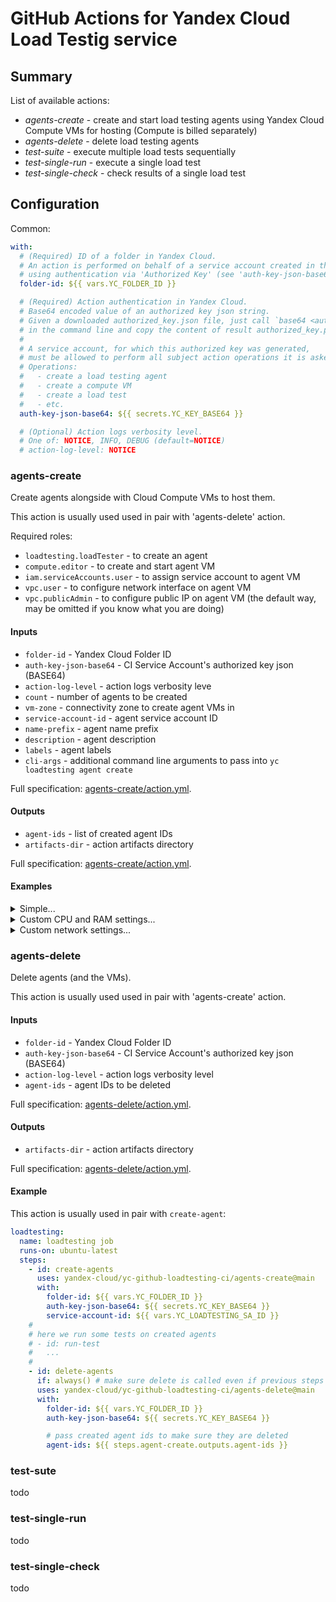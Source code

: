 # GitHub Actions for Yandex Cloud Load Testig service

## Summary

List of available actions:
* _agents-create_ - create and start load testing agents using Yandex Cloud Compute VMs for hosting (Compute is billed separately)
* _agents-delete_ - delete load testing agents
* _test-suite_ - execute multiple load tests sequentially
* _test-single-run_ - execute a single load test
* _test-single-check_ - check results of a single load test

## Configuration

Common:
```yaml
with:
  # (Required) ID of a folder in Yandex Cloud.
  # An action is performed on behalf of a service account created in this folder
  # using authentication via 'Authorized Key' (see 'auth-key-json-base64' argument)
  folder-id: ${{ vars.YC_FOLDER_ID }}

  # (Required) Action authentication in Yandex Cloud.
  # Base64 encoded value of an authorized key json string.
  # Given a downloaded authorized_key.json file, just call `base64 <authorized_key.json >authorized_key.pem`
  # in the command line and copy the content of result authorized_key.pem file to some GitHub Action secret.
  # 
  # A service account, for which this authorized key was generated,
  # must be allowed to perform all subject action operations it is asked to.
  # Operations:
  #   - create a load testing agent
  #   - create a compute VM
  #   - create a load test
  #   - etc.
  auth-key-json-base64: ${{ secrets.YC_KEY_BASE64 }}

  # (Optional) Action logs verbosity level.
  # One of: NOTICE, INFO, DEBUG (default=NOTICE)
  # action-log-level: NOTICE
```

### agents-create

Create agents alongside with Cloud Compute VMs to host them.
  
This action is usually used used in pair with 'agents-delete' action.

Required roles:
- `loadtesting.loadTester` - to create an agent
- `compute.editor` - to create and start agent VM
- `iam.serviceAccounts.user` - to assign service account to agent VM
- `vpc.user` - to configure network interface on agent VM
- `vpc.publicAdmin` - to configure public IP on agent VM (the default way, may be omitted if you know what you are doing)

#### Inputs
- `folder-id` - Yandex Cloud Folder ID
- `auth-key-json-base64` - CI Service Account's authorized key json (BASE64)
- `action-log-level` - action logs verbosity leve
- `count` - number of agents to be created
- `vm-zone` - connectivity zone to create agent VMs in
- `service-account-id` - agent service account ID
- `name-prefix` - agent name prefix
- `description` - agent description
- `labels` - agent labels
- `cli-args` - additional command line arguments to pass into `yc loadtesting agent create`

Full specification: [agents-create/action.yml](agents-create/action.yml).

#### Outputs
- `agent-ids` - list of created agent IDs
- `artifacts-dir` - action artifacts directory

Full specification: [agents-create/action.yml](agents-create/action.yml).

#### Examples

<details><summary>Simple...</summary>
- 2 CPU, 2 GB RAM
- one-to-one NAT in an automatically selected subnet

```yaml
uses: yandex-cloud/yc-github-loadtesting-ci/agents-create@main
with:
  # See 'common configuration'.
  folder-id: ${{ vars.YC_FOLDER_ID }}
  auth-key-json-base64: ${{ secrets.YC_KEY_BASE64 }}

  # Agent service account ID (with role 'loadtesting.generatorClient').
  service-account-id: ${{ vars.YC_LOADTESTING_SA_ID }}

  # Agent labels.
  labels: "workflow=${{ github.run_id }}"

  # Number of agents to be created.
  # count: 1

  # Compute zone to run agent VM in.
  # vm-zone: ru-central1-a
```

</details>

<details><summary>Custom CPU and RAM settings...</summary>

```yaml
uses: yandex-cloud/yc-github-loadtesting-ci/agents-create@main
with:
  # See 'common configuration'.
  folder-id: ${{ vars.YC_FOLDER_ID }}
  auth-key-json-base64: ${{ secrets.YC_KEY_BASE64 }}

  # Agent service account ID (with role 'loadtesting.generatorClient').
  service-account-id: ${{ vars.YC_LOADTESTING_SA_ID }}

  # Agent labels.
  labels: "workflow=${{ github.run_id }}"

  # Number of agents to be created.
  # count: 1

  # Compute zone to run agent VM in.
  # vm-zone: ru-central1-a

  # Additional cli arguments.
  cli-args: |-
    --cores 2
    --memory 2G
```

</details>

<details><summary>Custom network settings...</summary>

This version is essentially identical to `yc loadtesting agent create ${cli-args}`.

```yaml
uses: yandex-cloud/yc-github-loadtesting-ci/agents-create@main
with:
  # See 'common configuration'.
  folder-id: ${{ vars.YC_FOLDER_ID }}
  auth-key-json-base64: ${{ secrets.YC_KEY_BASE64 }}

  # Number of agents to be created.
  # count: 1

  # Additional cli arguments.
  cli-args: |-
    --service-account-id "${{ vars.YC_LOADTESTING_SA_ID }}"
    --labels "workflow=${{ github.run_id }}"
    --cores 2
    --memory 2G
    --zone 'ru-central1-a'
    --network-settings "subnet-name=default-a,security-group-ids=${{ vars.YC_LOADTESTING_AGENT_SECURITY_GROUP_ID }}"
```

</details>

### agents-delete

Delete agents (and the VMs).

This action is usually used used in pair with 'agents-create' action.

#### Inputs
- `folder-id` - Yandex Cloud Folder ID
- `auth-key-json-base64` - CI Service Account's authorized key json (BASE64)
- `action-log-level` - action logs verbosity level
- `agent-ids` - agent IDs to be deleted

Full specification: [agents-delete/action.yml](agents-delete/action.yml).

#### Outputs
- `artifacts-dir` - action artifacts directory

Full specification: [agents-delete/action.yml](agents-delete/action.yml).

#### Example

This action is usually used in pair with `create-agent`:

```yaml
loadtesting:
  name: loadtesting job
  runs-on: ubuntu-latest
  steps:
    - id: create-agents
      uses: yandex-cloud/yc-github-loadtesting-ci/agents-create@main
      with:
        folder-id: ${{ vars.YC_FOLDER_ID }}
        auth-key-json-base64: ${{ secrets.YC_KEY_BASE64 }}
        service-account-id: ${{ vars.YC_LOADTESTING_SA_ID }}
    #
    # here we run some tests on created agents
    # - id: run-test
    #   ...
    #
    - id: delete-agents
      if: always() # make sure delete is called even if previous steps fail
      uses: yandex-cloud/yc-github-loadtesting-ci/agents-delete@main
      with:
        folder-id: ${{ vars.YC_FOLDER_ID }}
        auth-key-json-base64: ${{ secrets.YC_KEY_BASE64 }}

        # pass created agent ids to make sure they are deleted
        agent-ids: ${{ steps.agent-create.outputs.agent-ids }}
```

### test-sute

todo

### test-single-run

todo

### test-single-check

todo


